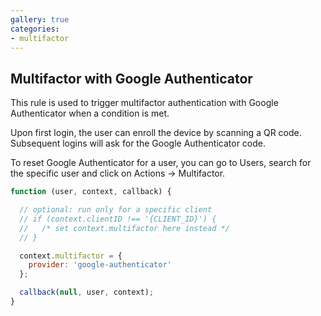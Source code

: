 ```yaml
---
gallery: true
categories:
- multifactor
---
```


## Multifactor with Google Authenticator

This rule is used to trigger multifactor authentication with Google Authenticator when a condition is met.

Upon first login, the user can enroll the device by scanning a QR code. Subsequent logins will ask for the Google Authenticator code.

To reset Google Authenticator for a user, you can go to Users, search for the specific user and click on Actions -> Multifactor.

```js
function (user, context, callback) {

  // optional: run only for a specific client
  // if (context.clientID !== '{CLIENT_ID}') {
  //   /* set context.multifactor here instead */
  // }

  context.multifactor = {
    provider: 'google-authenticator'
  };

  callback(null, user, context);
}
```